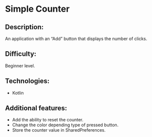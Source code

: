 # Simple Counter

## Description: 
An application with an “Add” button that displays the number of clicks.
## Difficulty: 
Beginner level.
## Technologies: 
* Kotlin
## Additional features: 
  * Add the ability to reset the counter.
  * Change the color depending type of pressed button.
  * Store the counter value in SharedPreferences.
